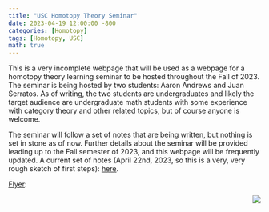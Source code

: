 ```yaml
---
title: "USC Homotopy Theory Seminar"
date: 2023-04-19 12:00:00 -800
categories: [Homotopy]
tags: [Homotopy, USC]
math: true
---
```



This is a very incomplete webpage that will be used as a webpage for a homotopy theory learning seminar to be hosted throughout the Fall of 2023. The seminar is being hosted by two students: Aaron Andrews and Juan Serratos. As of writing, the two students are undergraduates and likely the target audience are undergraduate math students with some experience with category theory and other related topics, but of course anyone is welcome.


The seminar will follow a set of notes that are being written, but nothing is set in stone as of now. Further details about the seminar will be provided leading up to the Fall semester of 2023, and this webpage will be frequently updated. A current set of notes (April 22nd, 2023, so this is a very, very rough sketch of first steps): <a href="https://notsatos.github.io/files/homotopy_seminar.pdf">here</a>.



<a href="https://notsatos.github.io/files/ht_seminar_flyer.pdf">Flyer</a>:   

<img style="float: right;" src="https://notsatos.github.io/files/flyer_image.png">
